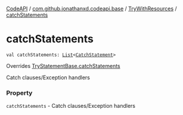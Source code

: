 [CodeAPI](../../index.md) / [com.github.jonathanxd.codeapi.base](../index.md) / [TryWithResources](index.md) / [catchStatements](.)

# catchStatements

`val catchStatements: `[`List`](https://kotlinlang.org/api/latest/jvm/stdlib/kotlin.collections/-list/index.html)`<`[`CatchStatement`](../-catch-statement/index.md)`>`

Overrides [TryStatementBase.catchStatements](../-try-statement-base/catch-statements.md)

Catch clauses/Exception handlers

### Property

`catchStatements` - Catch clauses/Exception handlers
